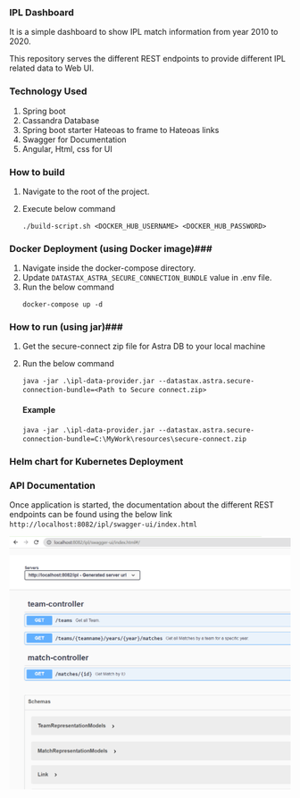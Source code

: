 ### IPL Dashboard ###
It is a simple dashboard to show IPL match information from year 2010 to 2020.

This repository serves the different REST endpoints to provide different IPL related data to Web UI.

### Technology Used ###
1. Spring boot
2. Cassandra Database
3. Spring boot starter Hateoas to frame to Hateoas links
4. Swagger for Documentation
5. Angular, Html, css for UI

### How to build ###
1. Navigate to the root of the project.
2. Execute below command

   ```
   ./build-script.sh <DOCKER_HUB_USERNAME> <DOCKER_HUB_PASSWORD>
   ```

### Docker Deployment (using Docker image)###
1. Navigate inside the docker-compose directory.
2. Update `DATASTAX_ASTRA_SECURE_CONNECTION_BUNDLE` value in .env file.
3. Run the below command
   ```
   docker-compose up -d
   ```

### How to run (using jar)###
1. Get the secure-connect zip file for Astra DB to your local machine 
2. Run the below command

   ```
   java -jar .\ipl-data-provider.jar --datastax.astra.secure-connection-bundle=<Path to Secure connect.zip>
   ```
   
   #### Example ####
   ```
   java -jar .\ipl-data-provider.jar --datastax.astra.secure-connection-bundle=C:\MyWork\resources\secure-connect.zip

   ```  

### Helm chart for Kubernetes Deployment ###
   
### API Documentation ###
Once application is started, the documentation about the different REST endpoints can be found using the below link
``
http://localhost:8082/ipl/swagger-ui/index.html
``

![img.png](Documentation.png)

